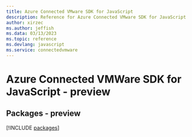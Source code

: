 ```yaml
---
title: Azure Connected VMware SDK for JavaScript
description: Reference for Azure Connected VMware SDK for JavaScript
author: xirzec
ms.author: jeffish
ms.data: 03/13/2023
ms.topic: reference
ms.devlang: javascript
ms.service: connectedvmware
---
```

# Azure Connected VMWare SDK for JavaScript - preview
## Packages - preview
[!INCLUDE [packages](connected-vmware-index.md)]